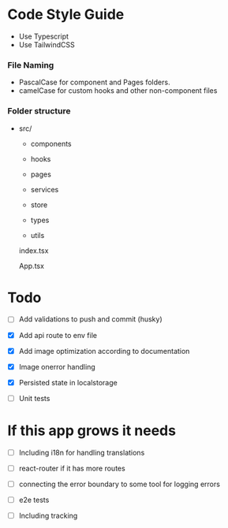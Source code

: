 # Code Style Guide

- Use Typescript
- Use TailwindCSS

### File Naming

- PascalCase for component and Pages folders.
- camelCase for custom hooks and other non-component files

### Folder structure

- src/

  - components

  - hooks

  - pages

  - services

  - store

  - types

  - utils

  index.tsx

  App.tsx

# Todo

- [ ] Add validations to push and commit (husky)

- [x] Add api route to env file

- [x] Add image optimization according to documentation

- [x] Image onerror handling

- [x] Persisted state in localstorage

- [ ] Unit tests

# If this app grows it needs

- [ ] Including i18n for handling translations

- [ ] react-router if it has more routes

- [ ] connecting the error boundary to some tool for logging errors

- [ ] e2e tests

- [ ] Including tracking
